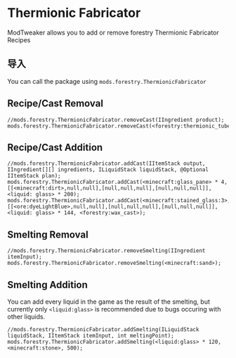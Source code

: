 # Thermionic Fabricator

ModTweaker allows you to add or remove forestry Thermionic Fabricator Recipes

## 导入
You can call the package using `mods.forestry.ThermionicFabricator`

## Recipe/Cast Removal

```zenscript
//mods.forestry.ThermionicFabricator.removeCast(IIngredient product);
mods.forestry.ThermionicFabricator.removeCast(<forestry:thermionic_tubes:5>);
```


## Recipe/Cast Addition

```zenscript
//mods.forestry.ThermionicFabricator.addCast(IItemStack output, IIngredient[][] ingredients, ILiquidStack liquidStack, @Optional IItemStack plan);
mods.forestry.ThermionicFabricator.addCast(<minecraft:glass_pane> * 4, [[<minecraft:dirt>,null,null],[null,null,null],[null,null,null]], <liquid: glass> * 200);
mods.forestry.ThermionicFabricator.addCast(<minecraft:stained_glass:3>, [[<ore:dyeLightBlue>,null,null],[null,null,null],[null,null,null]], <liquid: glass> * 144, <forestry:wax_cast>);
```


## Smelting Removal
```zenscript
//mods.forestry.ThermionicFabricator.removeSmelting(IIngredient itemInput);
mods.forestry.ThermionicFabricator.removeSmelting(<minecraft:sand>);

```

## Smelting Addition
You can add every liquid in the game as the result of the smelting, but currently only `<liquid:glass>` is recommended due to bugs occuring with other liquids.

```zenscript
//mods.forestry.ThermionicFabricator.addSmelting(ILiquidStack liquidStack, IItemStack itemInput, int meltingPoint);
mods.forestry.ThermionicFabricator.addSmelting(<liquid:glass> * 120, <minecraft:stone>, 500);
```